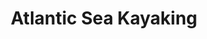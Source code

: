 ---
title: "Atlantic Sea Kayaking"
address: "The Abbey, Skibbereen, Co. Cork"
tel: "+353 (0)28 21 058"
county: "Cork"
category: "Canoeing Kayaking"
type: "Content"
lat: "51.54901123046875"
lng: "-9.267895698547363"
---